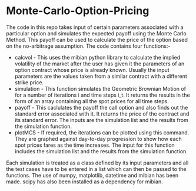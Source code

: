 # Monte-Carlo-Option-Pricing
The code in this repo takes input of certain parameters associated with a particular option and simulates the expected payoff using the Monte Carlo Method. This payoff can be used to calculate the price of the option based on the no-arbitrage assumption. The code contains four functions:-

- calcvol - This uses the mibian python library to calculate the implied volatility of the market after the user has given it the parameters of an option contract whose price is already known. Usually the input parameters are the values taken from a similar contract with a different strike price.
- simulation - This function simulates the Geometric Brownian Motion of for a number of iterations i and time steps i_t. It returns the results in the form of an array containing all the spot prices for all time steps.
- payoff - This caclulates the payoff the call option and also finds out the standard error associated with it. It returns the price of the contract and its standard error. The inputs are the simulation list and the results from the simulation function.
- plotMCS - If required, the iterations can be plotted using this command. They are graphed against day-to-day progression to show how each spot prices fares as the time increases. The input for this function includes the simulation list and the results from the simulation function. 

Each simulation is treated as a class defined by its input parameters and all the test cases have to be entered in a list which can then be passed to the functions. The use of numpy, matplotlib, datetime and mibian has been made. scipy has also been installed as a dependency for mibian. 
